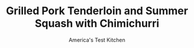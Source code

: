 ---
layout: ../../layouts/MarkdownPostLayout.astro
title: Grilled Pork Tenderloin and Summer Squash with Chimichurri
author: America's Test Kitchen
pubDate: 2023-03-15
description: "We pound pork tenderloins into thin, uniform steaks for exceptionally fast cooking."
image_url: https://res.cloudinary.com/hksqkdlah/image/upload/ar_1:1,c_fill,dpr_2.0,f_auto,fl_lossy.progressive.strip_profile,g_faces:auto,q_auto:low,w_344/SFS_GrilledPorkTenderloinSummerSquashChimichurri-30_i6kyxj
tags: ["Main Courses","Pork","Weeknight","Grilling & Barbecue","Cookbook Collection"]
calories: 
protein: 
carbohydrates: 
fats: 
fiber: 
ingredients: ["6 tablespoons, extra-virgin olive oil","1/4 cup, minced fresh parsley","1/4 cup, minced fresh cilantro","3 tablespoons, red wine vinegar","1 , garlic clove, minced","1/2 teaspoon, dried oregano",", Salt and pepper","2 (1-pound), pork tenderloins, trimmed and pounded ½ inch thick","1 tablespoon, packed brown sugar","4 yellow, summer squash, cut lengthwise into ½-inch-thick planks"]
serves: 4
time: "30 minutes"
instructions: ["Combine ¼ cup oil, parsley, cilantro, vinegar, garlic, oregano, ¼ teaspoon salt, and ¼ teaspoon pepper in bowl; set aside. Sprinkle pork with sugar and season with salt and pepper. Brush squash with remaining 2 tablespoons oil and season with salt and pepper.","Place pork on grill over hot fire. Grill until pork is lightly browned and registers 140 degrees, about 2 minutes per side. Transfer pork to carving board, tent with foil, and let rest while grilling squash.","Grill squash until charred and tender, 3 to 5 minutes per side; transfer to platter. Slice pork on bias ½ inch thick and transfer to platter with squash. Top with chimichurri and serve."]
nutrition: undefined
notes: "You can use fresh mint in place of the cilantro in the chimichurri sauce."
---